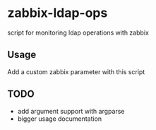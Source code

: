 zabbix-ldap-ops
===============

script for monitoring ldap operations with zabbix

Usage
-----
Add a custom zabbix parameter with this script


TODO
----
* add argument support with argparse
* bigger usage documentation
